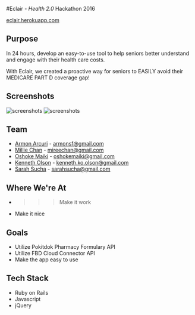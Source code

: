 #Eclair - *Health 2.0* Hackathon 2016

[eclair.herokuapp.com](eclair.herokuapp.com)

## Purpose
In 24 hours, develop an easy-to-use tool to help seniors better understand and engage with their health care costs.

With Eclair, we created a proactive way for seniors to EASILY avoid their MEDICARE PART D coverage gap!



## Screenshots
![screenshots](/public/screenshots.jpg "eclair-char.png")
![screenshots](/public/screenshots.jpg "eclair-home.png")

## Team
* [Armon Arcuri](https://github.com/armoney) - armonsf@gmail.com
* [Millie Chan](https://github.com/milliechan) - mireechan@gmail.com
* [Oshoke Maiki](https://github.com/omaiki) - oshokemaiki@gmail.com
* [Kenneth Olson](https://github.com/kennetholson) - kenneth.ko.olson@gmail.com
* [Sarah Sucha](https://github.com/sarahsucha) - sarahsucha@gmail.com

## Where We're At
* >>> Make it work
* Make it nice

## Goals
* Utilize Pokitdok Pharmacy Formulary API
* Utilize FBD Cloud Connector API
* Make the app easy to use

## Tech Stack
* Ruby on Rails
* Javascript
* jQuery

